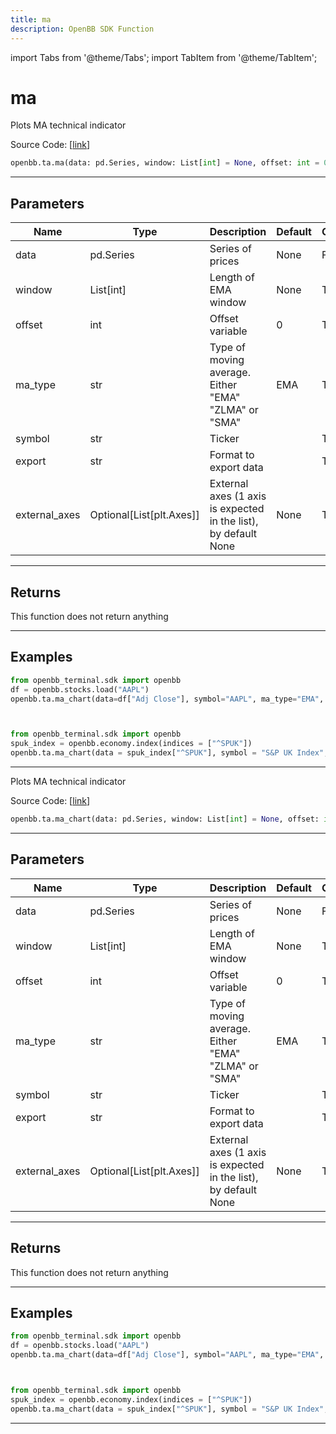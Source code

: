 ```yaml
---
title: ma
description: OpenBB SDK Function
---
```


import Tabs from '@theme/Tabs';
import TabItem from '@theme/TabItem';

# ma

<Tabs>
<TabItem value="model" label="Model" default>

Plots MA technical indicator

Source Code: [[link](https://github.com/OpenBB-finance/OpenBBTerminal/tree/main/openbb_terminal/common/technical_analysis/overlap_view.py#L32)]

```python
openbb.ta.ma(data: pd.Series, window: List[int] = None, offset: int = 0, ma_type: str = "EMA", symbol: str = "", export: str = "", external_axes: Optional[List[matplotlib.axes._axes.Axes]] = None)
```

---

## Parameters

| Name | Type | Description | Default | Optional |
| ---- | ---- | ----------- | ------- | -------- |
| data | pd.Series | Series of prices | None | False |
| window | List[int] | Length of EMA window | None | True |
| offset | int | Offset variable | 0 | True |
| ma_type | str | Type of moving average.  Either "EMA" "ZLMA" or "SMA" | EMA | True |
| symbol | str | Ticker |  | True |
| export | str | Format to export data |  | True |
| external_axes | Optional[List[plt.Axes]] | External axes (1 axis is expected in the list), by default None | None | True |


---

## Returns

This function does not return anything

---

## Examples

```python
from openbb_terminal.sdk import openbb
df = openbb.stocks.load("AAPL")
openbb.ta.ma_chart(data=df["Adj Close"], symbol="AAPL", ma_type="EMA", window=[20, 50, 100])
```

```


```
```python
from openbb_terminal.sdk import openbb
spuk_index = openbb.economy.index(indices = ["^SPUK"])
openbb.ta.ma_chart(data = spuk_index["^SPUK"], symbol = "S&P UK Index", ma_type = "EMA", window = [20, 50, 100])
```

---



</TabItem>
<TabItem value="view" label="Chart">

Plots MA technical indicator

Source Code: [[link](https://github.com/OpenBB-finance/OpenBBTerminal/tree/main/openbb_terminal/common/technical_analysis/overlap_view.py#L32)]

```python
openbb.ta.ma_chart(data: pd.Series, window: List[int] = None, offset: int = 0, ma_type: str = "EMA", symbol: str = "", export: str = "", external_axes: Optional[List[matplotlib.axes._axes.Axes]] = None)
```

---

## Parameters

| Name | Type | Description | Default | Optional |
| ---- | ---- | ----------- | ------- | -------- |
| data | pd.Series | Series of prices | None | False |
| window | List[int] | Length of EMA window | None | True |
| offset | int | Offset variable | 0 | True |
| ma_type | str | Type of moving average.  Either "EMA" "ZLMA" or "SMA" | EMA | True |
| symbol | str | Ticker |  | True |
| export | str | Format to export data |  | True |
| external_axes | Optional[List[plt.Axes]] | External axes (1 axis is expected in the list), by default None | None | True |


---

## Returns

This function does not return anything

---

## Examples

```python
from openbb_terminal.sdk import openbb
df = openbb.stocks.load("AAPL")
openbb.ta.ma_chart(data=df["Adj Close"], symbol="AAPL", ma_type="EMA", window=[20, 50, 100])
```

```


```
```python
from openbb_terminal.sdk import openbb
spuk_index = openbb.economy.index(indices = ["^SPUK"])
openbb.ta.ma_chart(data = spuk_index["^SPUK"], symbol = "S&P UK Index", ma_type = "EMA", window = [20, 50, 100])
```

---



</TabItem>
</Tabs>